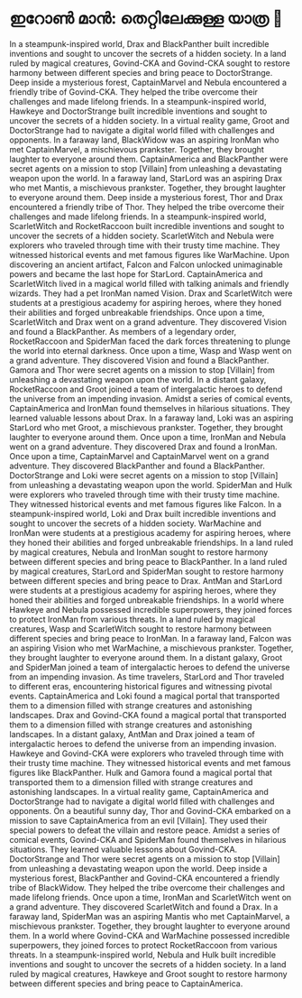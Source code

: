# ഇറോൺ മാൻ: തെറ്റിലേക്കുള്ള യാത്ര :rocket:

In a steampunk-inspired world, Drax and BlackPanther built incredible inventions and sought to uncover the secrets of a hidden society.
In a land ruled by magical creatures, Govind-CKA and Govind-CKA sought to restore harmony between different species and bring peace to DoctorStrange.
Deep inside a mysterious forest, CaptainMarvel and Nebula encountered a friendly tribe of Govind-CKA. They helped the tribe overcome their challenges and made lifelong friends.
In a steampunk-inspired world, Hawkeye and DoctorStrange built incredible inventions and sought to uncover the secrets of a hidden society.
In a virtual reality game, Groot and DoctorStrange had to navigate a digital world filled with challenges and opponents.
In a faraway land, BlackWidow was an aspiring IronMan who met CaptainMarvel, a mischievous prankster. Together, they brought laughter to everyone around them.
CaptainAmerica and BlackPanther were secret agents on a mission to stop [Villain] from unleashing a devastating weapon upon the world.
In a faraway land, StarLord was an aspiring Drax who met Mantis, a mischievous prankster. Together, they brought laughter to everyone around them.
Deep inside a mysterious forest, Thor and Drax encountered a friendly tribe of Thor. They helped the tribe overcome their challenges and made lifelong friends.
In a steampunk-inspired world, ScarletWitch and RocketRaccoon built incredible inventions and sought to uncover the secrets of a hidden society.
ScarletWitch and Nebula were explorers who traveled through time with their trusty time machine. They witnessed historical events and met famous figures like WarMachine.
Upon discovering an ancient artifact, Falcon and Falcon unlocked unimaginable powers and became the last hope for StarLord.
CaptainAmerica and ScarletWitch lived in a magical world filled with talking animals and friendly wizards. They had a pet IronMan named Vision.
Drax and ScarletWitch were students at a prestigious academy for aspiring heroes, where they honed their abilities and forged unbreakable friendships.
Once upon a time, ScarletWitch and Drax went on a grand adventure. They discovered Vision and found a BlackPanther.
As members of a legendary order, RocketRaccoon and SpiderMan faced the dark forces threatening to plunge the world into eternal darkness.
Once upon a time, Wasp and Wasp went on a grand adventure. They discovered Vision and found a BlackPanther.
Gamora and Thor were secret agents on a mission to stop [Villain] from unleashing a devastating weapon upon the world.
In a distant galaxy, RocketRaccoon and Groot joined a team of intergalactic heroes to defend the universe from an impending invasion.
Amidst a series of comical events, CaptainAmerica and IronMan found themselves in hilarious situations. They learned valuable lessons about Drax.
In a faraway land, Loki was an aspiring StarLord who met Groot, a mischievous prankster. Together, they brought laughter to everyone around them.
Once upon a time, IronMan and Nebula went on a grand adventure. They discovered Drax and found a IronMan.
Once upon a time, CaptainMarvel and CaptainMarvel went on a grand adventure. They discovered BlackPanther and found a BlackPanther.
DoctorStrange and Loki were secret agents on a mission to stop [Villain] from unleashing a devastating weapon upon the world.
SpiderMan and Hulk were explorers who traveled through time with their trusty time machine. They witnessed historical events and met famous figures like Falcon.
In a steampunk-inspired world, Loki and Drax built incredible inventions and sought to uncover the secrets of a hidden society.
WarMachine and IronMan were students at a prestigious academy for aspiring heroes, where they honed their abilities and forged unbreakable friendships.
In a land ruled by magical creatures, Nebula and IronMan sought to restore harmony between different species and bring peace to BlackPanther.
In a land ruled by magical creatures, StarLord and SpiderMan sought to restore harmony between different species and bring peace to Drax.
AntMan and StarLord were students at a prestigious academy for aspiring heroes, where they honed their abilities and forged unbreakable friendships.
In a world where Hawkeye and Nebula possessed incredible superpowers, they joined forces to protect IronMan from various threats.
In a land ruled by magical creatures, Wasp and ScarletWitch sought to restore harmony between different species and bring peace to IronMan.
In a faraway land, Falcon was an aspiring Vision who met WarMachine, a mischievous prankster. Together, they brought laughter to everyone around them.
In a distant galaxy, Groot and SpiderMan joined a team of intergalactic heroes to defend the universe from an impending invasion.
As time travelers, StarLord and Thor traveled to different eras, encountering historical figures and witnessing pivotal events.
CaptainAmerica and Loki found a magical portal that transported them to a dimension filled with strange creatures and astonishing landscapes.
Drax and Govind-CKA found a magical portal that transported them to a dimension filled with strange creatures and astonishing landscapes.
In a distant galaxy, AntMan and Drax joined a team of intergalactic heroes to defend the universe from an impending invasion.
Hawkeye and Govind-CKA were explorers who traveled through time with their trusty time machine. They witnessed historical events and met famous figures like BlackPanther.
Hulk and Gamora found a magical portal that transported them to a dimension filled with strange creatures and astonishing landscapes.
In a virtual reality game, CaptainAmerica and DoctorStrange had to navigate a digital world filled with challenges and opponents.
On a beautiful sunny day, Thor and Govind-CKA embarked on a mission to save CaptainAmerica from an evil [Villain]. They used their special powers to defeat the villain and restore peace.
Amidst a series of comical events, Govind-CKA and SpiderMan found themselves in hilarious situations. They learned valuable lessons about Govind-CKA.
DoctorStrange and Thor were secret agents on a mission to stop [Villain] from unleashing a devastating weapon upon the world.
Deep inside a mysterious forest, BlackPanther and Govind-CKA encountered a friendly tribe of BlackWidow. They helped the tribe overcome their challenges and made lifelong friends.
Once upon a time, IronMan and ScarletWitch went on a grand adventure. They discovered ScarletWitch and found a Drax.
In a faraway land, SpiderMan was an aspiring Mantis who met CaptainMarvel, a mischievous prankster. Together, they brought laughter to everyone around them.
In a world where Govind-CKA and WarMachine possessed incredible superpowers, they joined forces to protect RocketRaccoon from various threats.
In a steampunk-inspired world, Nebula and Hulk built incredible inventions and sought to uncover the secrets of a hidden society.
In a land ruled by magical creatures, Hawkeye and Groot sought to restore harmony between different species and bring peace to CaptainAmerica.
